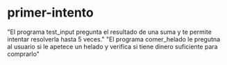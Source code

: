 # primer-intento

"El programa test_input pregunta el resultado de una suma y te permite intentar resolverla hasta 5 veces."
"El programa comer_helado le pregutna al usuario si le apetece un helado y verifica si tiene dinero suficiente para comprarlo"
